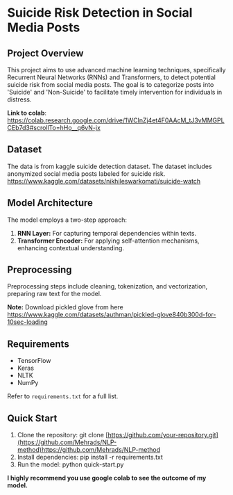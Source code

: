# Suicide Risk Detection in Social Media Posts

## Project Overview
This project aims to use advanced machine learning techniques, specifically Recurrent Neural Networks (RNNs) and Transformers, to detect potential suicide risk from social media posts. The goal is to categorize posts into 'Suicide' and 'Non-Suicide' to facilitate timely intervention for individuals in distress.

**Link to colab**: https://colab.research.google.com/drive/1WClnZj4et4F0AAcM_tJ3vMMGPLCEb7d3#scrollTo=hHo__q6vN-jx

## Dataset
The data is from kaggle suicide detection dataset. The dataset includes anonymized social media posts labeled for suicide risk. https://www.kaggle.com/datasets/nikhileswarkomati/suicide-watch

## Model Architecture
The model employs a two-step approach:
1. **RNN Layer:** For capturing temporal dependencies within texts.
2. **Transformer Encoder:** For applying self-attention mechanisms, enhancing contextual understanding.

## Preprocessing
Preprocessing steps include cleaning, tokenization, and vectorization, preparing raw text for the model.

**Note:** Download pickled glove from here https://www.kaggle.com/datasets/authman/pickled-glove840b300d-for-10sec-loading

## Requirements
- TensorFlow
- Keras
- NLTK
- NumPy

Refer to `requirements.txt` for a full list.

## Quick Start
1. Clone the repository: git clone [https://github.com/your-repository.git](https://github.com/Mehrads/NLP-method)https://github.com/Mehrads/NLP-method
2. Install dependencies: pip install -r requirements.txt
3. Run the model: python quick-start.py

**I highly recommend you use google colab to see the outcome of my model.**



